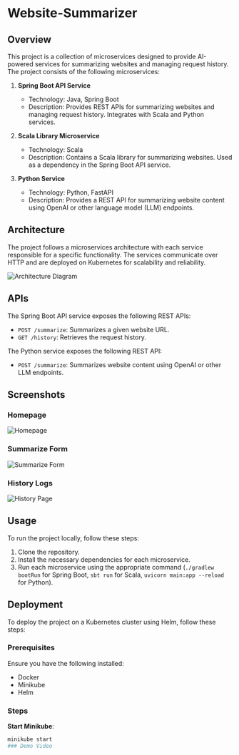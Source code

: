 # Website-Summarizer

## Overview

This project is a collection of microservices designed to provide AI-powered services for summarizing websites and managing request history. The project consists of the following microservices:

1. **Spring Boot API Service**
   - Technology: Java, Spring Boot
   - Description: Provides REST APIs for summarizing websites and managing request history. Integrates with Scala and Python services.

2. **Scala Library Microservice**
   - Technology: Scala
   - Description: Contains a Scala library for summarizing websites. Used as a dependency in the Spring Boot API service.

3. **Python Service**
   - Technology: Python, FastAPI
   - Description: Provides a REST API for summarizing website content using OpenAI or other language model (LLM) endpoints.

## Architecture

The project follows a microservices architecture with each service responsible for a specific functionality. The services communicate over HTTP and are deployed on Kubernetes for scalability and reliability.

![Architecture Diagram](https://github.com/Bhaskar-Gayen/website-summarizer/assets/84518595/ea36e5e6-5941-49b1-8f9b-e4a15d1f85cd)

## APIs

The Spring Boot API service exposes the following REST APIs:

- `POST /summarize`: Summarizes a given website URL.
- `GET /history`: Retrieves the request history.

The Python service exposes the following REST API:

- `POST /summarize`: Summarizes website content using OpenAI or other LLM endpoints.

## Screenshots

### Homepage
![Homepage](https://github.com/Bhaskar-Gayen/website-summarizer/assets/84518595/e82f30a0-78f6-46a4-86a1-593e06b1c775)

### Summarize Form
![Summarize Form](https://github.com/Bhaskar-Gayen/website-summarizer/assets/84518595/9c060657-39e4-4e91-8299-b04d06718ca0)

### History Logs
![History Page](https://github.com/Bhaskar-Gayen/website-summarizer/assets/84518595/1a2544a9-ba49-48b9-ba98-d17e365e5757)

## Usage

To run the project locally, follow these steps:

1. Clone the repository.
2. Install the necessary dependencies for each microservice.
3. Run each microservice using the appropriate command (`./gradlew bootRun` for Spring Boot, `sbt run` for Scala, `uvicorn main:app --reload` for Python).

## Deployment

To deploy the project on a Kubernetes cluster using Helm, follow these steps:

### Prerequisites

Ensure you have the following installed:

- Docker
- Minikube
- Helm

### Steps

 **Start Minikube**:
   ```sh
   minikube start
### Demo Video
